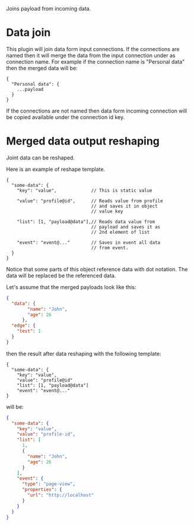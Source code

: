 Joins payload from incoming data.

# Data join

This plugin will join data form input connections. If the connections are named then it will merge the data from the
input connection under as connection name. For example if the connection name is "Personal data" then the merged data
will be:

```
{
  "Personal data": {
    ...payload
  }
}
```

If the connections are not named then data form incoming connection will be copied available under the connection id
key. 

# Merged data output reshaping

Joint data can be reshaped. 

Here is an example of reshape template.

```
{
  "some-data": {
    "key": "value",             // This is static value
    
    "value": "profile@id",      // Reads value from profile 
                                // and saves it in object 
                                // value key
                                
    "list": [1, "payload@data"],// Reads data value from 
                                // payload and saves it as 
                                // 2nd element of list
                                
    "event": "event@..."        // Saves in event all data 
                                // from event.
  }
}
```

Notice that some parts of this object reference data with dot notation. The data will be replaced be
the referenced data.

Let's assume that the merged payloads look like this:

```json
{
  "data": {
        "name": "John",
        "age": 26
      },
  "edge": {
    "test": 1
  }
}
```

then the result after data reshaping with the following template:

```
{
  "some-data": {
    "key": "value",
    "value": "profile@id"  
    "list": [1, "payload@data"] 
    "event": "event@..."
}
```

will be:

```json
{
  "some-data": {
    "key": "value",
    "value": "profile-id",
    "list": [
      1,
      {
        "name": "John",
        "age": 26
      }
    ],
    "event": {
      "type": "page-view",
      "properties": {
        "url": "http://localhost"
      }
    }
  }
}
```